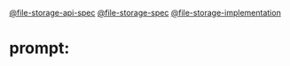 [@file-storage-api-spec](./Api.md)
[@file-storage-spec](./FileStorage.md)
[@file-storage-implementation](./Implementation.md)

# prompt: 